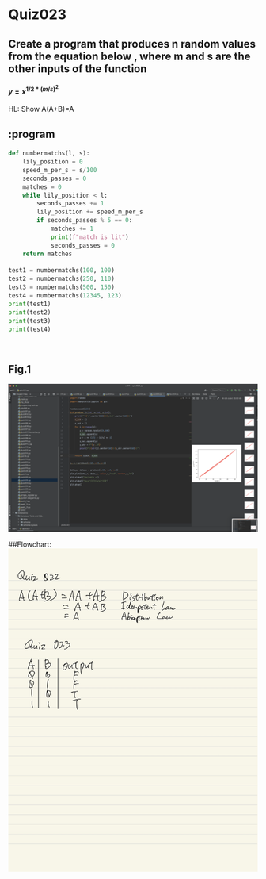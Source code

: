# Quiz023

## Create a program that produces n random values from the equation below , where m and s are the other inputs of the function

#### $y = x^{1/2*(m/s)^2}$

HL: Show A(A+B)=A



## :program
```.py
def numbermatchs(l, s):
    lily_position = 0
    speed_m_per_s = s/100
    seconds_passes = 0
    matches = 0
    while lily_position < l:
        seconds_passes += 1
        lily_position += speed_m_per_s
        if seconds_passes % 5 == 0:
            matches += 1
            print(f"match is lit")
            seconds_passes = 0
    return matches

test1 = numbermatchs(100, 100)
test2 = numbermatchs(250, 110)
test3 = numbermatchs(500, 150)
test4 = numbermatchs(12345, 123)
print(test1)
print(test2)
print(test3)
print(test4)

```

![]()

## Fig.1
![](quiz023.png)

##Flowchart:
![](quiz022.fig.jpg)

